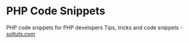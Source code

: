 # PHP Code Snippets   
PHP code snippets for PHP developers
Tips, tricks and code snippets - [soltuts.com](https://soltuts.com/)

